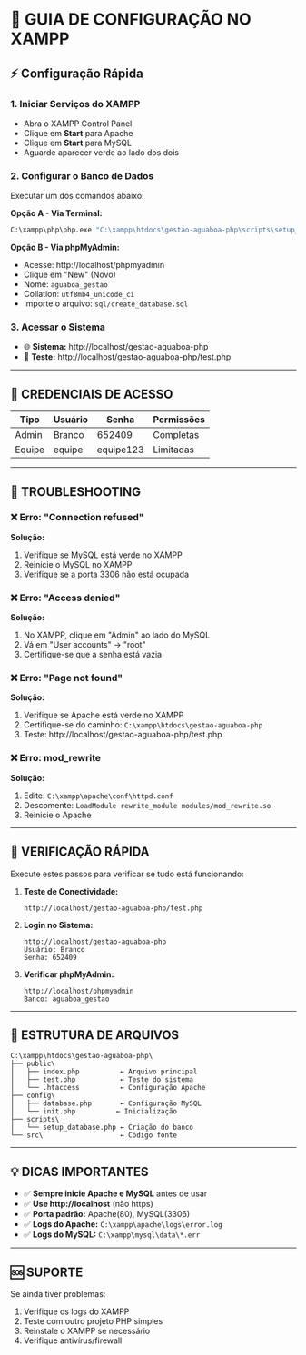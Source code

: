 # 🔧 GUIA DE CONFIGURAÇÃO NO XAMPP

## ⚡ Configuração Rápida

### 1. **Iniciar Serviços do XAMPP**
   - Abra o XAMPP Control Panel
   - Clique em **Start** para Apache
   - Clique em **Start** para MySQL
   - Aguarde aparecer verde ao lado dos dois

### 2. **Configurar o Banco de Dados**
   Executar um dos comandos abaixo:

   **Opção A - Via Terminal:**
   ```bash
   C:\xampp\php\php.exe "C:\xampp\htdocs\gestao-aguaboa-php\scripts\setup_database.php"
   ```

   **Opção B - Via phpMyAdmin:**
   - Acesse: http://localhost/phpmyadmin
   - Clique em "New" (Novo)
   - Nome: `aguaboa_gestao`
   - Collation: `utf8mb4_unicode_ci`
   - Importe o arquivo: `sql/create_database.sql`

### 3. **Acessar o Sistema**
   - 🌐 **Sistema:** http://localhost/gestao-aguaboa-php
   - 🧪 **Teste:** http://localhost/gestao-aguaboa-php/test.php

---

## 👤 CREDENCIAIS DE ACESSO

| Tipo  | Usuário | Senha     | Permissões |
|-------|---------|-----------|------------|
| Admin | Branco  | 652409    | Completas  |
| Equipe| equipe  | equipe123 | Limitadas  |

---

## 🔧 TROUBLESHOOTING

### ❌ **Erro: "Connection refused"**
**Solução:**
1. Verifique se MySQL está verde no XAMPP
2. Reinicie o MySQL no XAMPP
3. Verifique se a porta 3306 não está ocupada

### ❌ **Erro: "Access denied"**
**Solução:**
1. No XAMPP, clique em "Admin" ao lado do MySQL
2. Vá em "User accounts" → "root"
3. Certifique-se que a senha está vazia

### ❌ **Erro: "Page not found"**
**Solução:**
1. Verifique se Apache está verde no XAMPP
2. Certifique-se do caminho: `C:\xampp\htdocs\gestao-aguaboa-php`
3. Teste: http://localhost/gestao-aguaboa-php/test.php

### ❌ **Erro: mod_rewrite**
**Solução:**
1. Edite: `C:\xampp\apache\conf\httpd.conf`
2. Descomente: `LoadModule rewrite_module modules/mod_rewrite.so`
3. Reinicie o Apache

---

## 🚀 VERIFICAÇÃO RÁPIDA

Execute estes passos para verificar se tudo está funcionando:

1. **Teste de Conectividade:**
   ```
   http://localhost/gestao-aguaboa-php/test.php
   ```

2. **Login no Sistema:**
   ```
   http://localhost/gestao-aguaboa-php
   Usuário: Branco
   Senha: 652409
   ```

3. **Verificar phpMyAdmin:**
   ```
   http://localhost/phpmyadmin
   Banco: aguaboa_gestao
   ```

---

## 📁 ESTRUTURA DE ARQUIVOS

```
C:\xampp\htdocs\gestao-aguaboa-php\
├── public\
│   ├── index.php          ← Arquivo principal
│   ├── test.php           ← Teste do sistema  
│   └── .htaccess          ← Configuração Apache
├── config\
│   ├── database.php       ← Configuração MySQL
│   └── init.php          ← Inicialização
├── scripts\
│   └── setup_database.php ← Criação do banco
└── src\                   ← Código fonte
```

---

## 💡 DICAS IMPORTANTES

- ✅ **Sempre inicie Apache e MySQL** antes de usar
- ✅ **Use http://localhost** (não https)
- ✅ **Porta padrão:** Apache(80), MySQL(3306)
- ✅ **Logs do Apache:** `C:\xampp\apache\logs\error.log`
- ✅ **Logs do MySQL:** `C:\xampp\mysql\data\*.err`

---

## 🆘 SUPORTE

Se ainda tiver problemas:

1. Verifique os logs do XAMPP
2. Teste com outro projeto PHP simples
3. Reinstale o XAMPP se necessário
4. Verifique antivírus/firewall